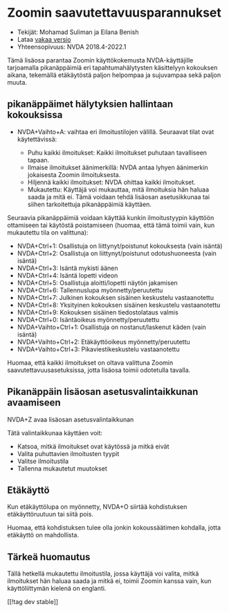 # Zoomin saavutettavuusparannukset #

* Tekijät: Mohamad Suliman ja Eilana Benish
* Lataa [vakaa versio][1]
* Yhteensopivuus: NVDA 2018.4-2022.1

Tämä lisäosa parantaa Zoomin käyttökokemusta NVDA-käyttäjille tarjoamalla
pikanäppäimiä eri tapahtumahälytysten käsittelyyn kokouksen aikana,
tekemällä etäkäytöstä paljon helpompaa ja sujuvampaa sekä paljon muuta.

## pikanäppäimet hälytyksien hallintaan kokouksissa

* NVDA+Vaihto+A: vaihtaa eri ilmoitustilojen välillä. Seuraavat tilat ovat
  käytettävissä:

    * Puhu kaikki ilmoitukset: Kaikki ilmoitukset puhutaan tavalliseen
      tapaan.
    * Ilmaise ilmoitukset äänimerkillä: NVDA antaa lyhyen äänimerkin
      jokaisesta Zoomin ilmoituksesta.
    * Hiljennä kaikki ilmoitukset: NVDA ohittaa kaikki ilmoitukset.
    * Mukautettu: Käyttäjä voi mukauttaa, mitä ilmoituksia hän haluaa saada
      ja mitä ei. Tämä voidaan tehdä lisäosan asetusikkunaa tai siihen
      tarkoitettuja pikanäppäimiä käyttäen.

Seuraavia pikanäppäimiä voidaan käyttää kunkin ilmoitustyypin käyttöön
ottamiseen tai käytöstä poistamiseen (huomaa, että tämä toimii vain, kun
mukautettu tila on valittuna):

* NVDA+Ctrl+1: Osallistuja on liittynyt/poistunut kokouksesta (vain isäntä)
* NVDA+Ctrl+2: Osallistuja on liittynyt/poistunut odotushuoneesta (vain
  isäntä)
* NVDA+Ctrl+3: Isäntä mykisti äänen
* NVDA+Ctrl+4: Isäntä lopetti videon
* NVDA+Ctrl+5: Osallistuja aloitti/lopetti näytön jakamisen
* NVDA+Ctrl+6: Tallennuslupa myönnetty/peruutettu
* NVDA+Ctrl+7: Julkinen kokouksen sisäinen keskustelu vastaanotettu
* NVDA+Ctrl+8: Yksityinen kokouksen sisäinen keskustelu vastaanotettu
* NVDA+Ctrl+9: Kokouksen sisäinen tiedostolataus valmis
* NVDA+Ctrl+0: Isäntäoikeus myönnetty/peruutettu
* NVDA+Vaihto+Ctrl+1: Osallistuja on nostanut/laskenut käden (vain isäntä)
* NVDA+Vaihto+Ctrl+2: Etäkäyttöoikeus myönnetty/peruutettu
* NVDA+Vaihto+Ctrl+3: Pikaviestikeskustelu vastaanotettu


Huomaa, että kaikki ilmoitukset on oltava valittuna Zoomin
saavutettavuusasetuksissa, jotta lisäosa toimii odotetulla tavalla.

## Pikanäppäin lisäosan asetusvalintaikkunan avaamiseen

NVDA+Z avaa lisäosan asetusvalintaikkunan

Tätä valintaikkunaa käyttäen voit:

* Katsoa, mitkä ilmoitukset ovat käytössä ja mitkä eivät
* Valita puhuttavien ilmoitusten tyypit
* Valitse ilmoitustila
* Tallenna mukautetut muutokset

## Etäkäyttö

Kun etäkäyttölupa on myönnetty, NVDA+O siirtää kohdistuksen etäkäyttöruutuun
tai siitä pois.

Huomaa, että kohdistuksen tulee olla jonkin kokoussäätimen kohdalla, jotta
etäkäyttö on mahdollista.

## Tärkeä huomautus

Tällä hetkellä mukautettu ilmoitustila, jossa käyttäjä voi valita, mitkä
ilmoitukset hän haluaa saada ja mitkä ei, toimii Zoomin kanssa vain, kun
käyttöliittymän kielenä on englanti.

[[!tag dev stable]]

[1]: https://addons.nvda-project.org/files/get.php?file=zoom
